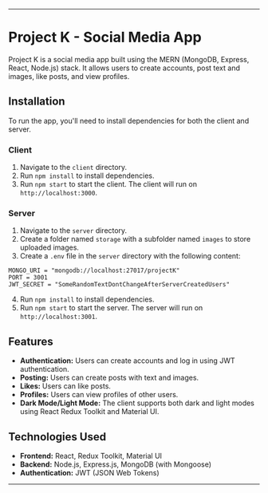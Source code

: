 
---

# Project K - Social Media App

Project K is a social media app built using the MERN (MongoDB, Express, React, Node.js) stack. It allows users to create accounts, post text and images, like posts, and view profiles.

## Installation

To run the app, you'll need to install dependencies for both the client and server.

### Client

1. Navigate to the `client` directory.
2. Run `npm install` to install dependencies.
3. Run `npm start` to start the client. The client will run on `http://localhost:3000`.

### Server

1. Navigate to the `server` directory.
2. Create a folder named `storage` with a subfolder named `images` to store uploaded images.
3. Create a `.env` file in the `server` directory with the following content:

```
MONGO_URI = "mongodb://localhost:27017/projectK"
PORT = 3001
JWT_SECRET = "SomeRandomTextDontChangeAfterServerCreatedUsers"
```

4. Run `npm install` to install dependencies.
5. Run `npm start` to start the server. The server will run on `http://localhost:3001`.

## Features

- **Authentication:** Users can create accounts and log in using JWT authentication.
- **Posting:** Users can create posts with text and images.
- **Likes:** Users can like posts.
- **Profiles:** Users can view profiles of other users.
- **Dark Mode/Light Mode:** The client supports both dark and light modes using React Redux Toolkit and Material UI.

## Technologies Used

- **Frontend:** React, Redux Toolkit, Material UI
- **Backend:** Node.js, Express.js, MongoDB (with Mongoose)
- **Authentication:** JWT (JSON Web Tokens)

---
